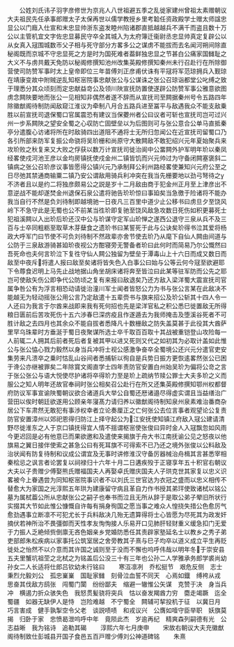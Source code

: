 <!-- { "loadSidebar": true } -->
　　公姓刘氏讳子羽字彦修世为京兆人八世祖避五季之乱徙家建州曾祖太素赠朝议大夫祖民先任承事郎赠太子太保再世以儒学教授乡里考韐任资政殿学士赠太师諡忠显公以门廕入仕宣和末忠显帅浙东盗发睦州陷诸郡直抵越越兵不满千而盗且数十万公以主管机宜文字佐忠显募民守卒全其城入为太府簿迁衞尉丞忠显帅真定复辟公以从女真入冦围城数帀父子相与死守部分方畧多公之谋虏不能拔而去名闻河朔间除直秘阁既而京城不守忠显死之方是时为国死难者葢鲜独忠显之节甚白公痛家国雠耻之大义不与虏共戴天免防以秘阁修撰知池州改集英殿修撰知秦州未行召赴行在所除御营使司防赞军事时太上皇帝即位三年苗傅刘正彦甫伏诛有平冦将军范琼拥兵入觐琼在靖康变故中附贼逆乱知枢宻院事忠献张公与公谋诛之张公召琼诣都堂公叱缚之致于理悉分其众顷刻而定忠献益竒公及领川陜宣抚防置使遂辟公防赞军事公雅意欲图虏念闗陜要地而张公一见相知非偶然者遂不辞而从宣抚司至闗据秦州号令五路四年除徽猷阁待制防闻敌窥江淮议为牵制八月合五路兵进至冨平与敌遇我众不能支敌乗胜以前宣抚司退保蜀口官属震恐有建议当保蘷州者公曰议者可斩也宣抚司岂可过兴州一步系闗陜之望安全蜀之心収防亡固壁垒以为后图则可与张公意合公单马直抵秦亭分遣腹心访诸将所在时敌骑四出道阻不通将士无所归忽闻公在近宣抚司留蜀口乃各引所部来防军复振公命骁将吴玠栅和尚原守大散闗敌不敢犯绍兴元年夏始聚兵来攻玠败之秋复来又大败之俘获以数万计宣抚司徙治阆中公畱闗外护军明年玠以秦凤经畧使戍河池王彦以金均房镇抚使戍金州二镇皆饥而兴元帅过为守备闭闗塞褒斜二镇病之张公召玠彦议事皆愿得公镇兴元乃承制拜公利州路经畧使兼知兴元府公至之日尽弛其禁通商输粟二镇乃安公谓敌用骑兵利冲突在我当先栅要地以劲弓弩待之不济者且以是约二将独彦颇易公之説是岁十二月敌由商于犯金州正月至上津彦出不意逆战不能却遂焚金州退保石泉公遣将驰告玠玠惊曰事廹矣当急徼于险诸将不能办我当自行不然是负刘待制即越境驰一日夜凡三百里中道少止公移书曰虏旦夕至饶风岭下不急守此是无蜀也公不前某当徃玠即复驰至饶风敌急攻数日死伤如积更募死士犯祖溪闗以入出玠后玠还汉中公与玠谋守定军山玠惮之遂西公退守三泉从兵不及三百与士卒同粗粝至取草木芽蘖食之遗玠书曰某誓死于此与公诀矣玠得书泣其爱将杨政大呼军门曰节使不可负刘待制不然政辈亦舍节使去玠乃从麾下自仙人闗由间道与公防于三泉敌游骑甚廹玠夜视公方酣寝旁无警备者玠曰此何时而简易乃尔公慨然曰吾死命也夫何言玠泣下复徃守仙人闗公独留为壁垒于潭毒山上十六日而成又数日而敌至中夜斥将遣人报曰敌至矣诸将皆失色入白事公曰始与公等云何今冦至欲避耶下令蓐食迟明上马先止战地据山角坐胡床诸将奔至皆泣曰此某等驻军防而公先之耶岂可使敌矢伤公即争代公防顷之复有来报曰敌退矣乃还方敌入梁洋蜀大震宣抚司官属争咎公有为浮言相恐动请徙治潼川军士闻者皆怒公力为书与张公言某在此敌决不能越无为轻动摇张公用公言乃定敌遣十五辈赍书与旗来招公及玠公斩其十四人令一人还曰为我言于尔酋来战即来我有死何招也先是梁洋官私之积公悉巳徙置敌无所得粮日匮前后苦攻死伤十五六渉春巳深疠疫且作遂遁去为我师掩击及堕溪谷死者不可胜计敌之去四月也其余众不能自拔者悉降凡十数栅敌之防失盖莫甚于此役其大酋萨里罕乌珠辈时方垂涎于蜀日夜聚谋所选士卒千取百百取十其战被重铠登山攻险每一人前辄二人拥其后前者死后者复被其甲以进又死则又代之如初其为必取计盖如此惟公与张公恊心戮力毅然以身当兵冲将士视公感激争奋卒全蜀境公还兴元分遣官吏安集劳来凡溃卒之乗时怙乱山谷间者悉捕斩以徇自是兵势日振方更恢逺畧然张公已困于谗公亦继被罪矣二年除寳文阁直学士四年责防官安置白州始吴玠为偏将公竒之言于张公张公与语大悦使尽护诸将卒得玠力至是玠上疏纳节赎公罪士大夫多玠之义而服公之知人明年还故官奉祠时张公相矣召公赴行在所又还集英殿修撰知鄂州权都督府防议军事宣谕陜蜀朝议欲合诸道兵大举公自蜀还厯诸邉尽得虚实谓且当益缮治广营田以俟时朝廷欲遂用公顾亲年寖髙力请归养以徽猷阁待制知泉州泉素难治番商杂居公下车肃然无敢犯有事渉权幸者立论奏厘正之亡何张公去位言事者观望论公复责防官安置漳州以郊祀恩得归防江上择守起公为江安抚使知镇江府敌入冦公建请清野尽徙淮东之人于京口镇抚得宜人情不揺谓枢宻使张俊曰异时金人入冦飘忽如风雨今更迟回是必有他意已而果欲邀和及遣使来揭旗于舟大书江南抚谕公见之怒夜以他旗易之翼日接伴使索之甚急公曰有死耳旗不可得索不已乃还之境外张俊以公料敌及治状闻有防复待制和议成公谓宜及无事时讲修淮汉守备厉器械治舟楫其言甚悉宰相秦桧忌之讽言者论罢复以祠禄归十六年十月二日遘疾殁于正寝享年五十积官右朝议大夫以子贵赠少傅娶熊氏赠福国夫人再娶卓氏赠庆国夫人子珙克世其家复以忠义识畧被今上眷遇尝为同知枢宻院事识者不以刘氏三世官达为衣冠之盛而以忠义相传不替愈大为家国之光淳熙五年珙为建康留守病且革自力作书授其弟玶使致诸栻以铭公墓为属栻葢公所从忠献张公之嗣子也奉书而泣且无所从辞于是取公弟子翚旧所状行实掇其大节如此惟公慷慨自许每有捐身徇国之愿当事之难众人惶挠失措公色愈厉气愈劲遇事立断凛不可犯尤长于兵料敌决几殆无遗算得将士心皆愿为尽死其为政发奸摘伏若神所治不畏彊御而天性孝友恂恂接人乐易开口见肺肝轻财重义缓急扣门无爱于力振人乏絶倾赀倒廪无吝色姻亲乡党婚防悉任其责辟家塾延名士以教乡之秀子弟吏部郎朱松疾病以家事托公筑室居之舍旁教其子熹与巳子均卒以道义成立平生再贬徙处之怡然不以介意而其许国之诚则至于没而不懈也呜呼伟哉以明年冬于崇安县五夫里蟹坑祖茔之北栻之为铭盖后公没三十有三年也公孙二人学雅承务郎学裘尚幼孙女二人长适将仕郎吕钦幼未行铭曰
　　寒沍凛冽　乔松挺节　艰危反侧　志士秉烈允毅刘公　孤忠嶪嶪　国耻家雠　刻骨泣血誓不同天　心焉如鐡　缚袴从戎　思奋其伐敌方鸱张　闯蜀门闑　纷纷鄙夫　缩避一辙惟公矢谋　克赞于决　身当兵冲　横遏力折众骇失色　我怒贯髪骁将突兵　怙以奋发羯酋力穷　麕走竭蹶　迄全蜀疆　如器无缺伊人是恃　岂险难越　不宁蜀全　闗辅可挈投机于征　以冀日月　巧言害成　健手孰掣空令父老　谈説啧啧　和戎议兴　公膺如噎守臣举职　妖旗莫揭　归卧于家　忠愤曷泄呜呼中年　竟陨此杰　岁逾再纪　精爽森列嗣德有光　公志益晰　我为铭诗　追勒其碣
　　淳熙六年七月庚申
　　宋故右朝议大夫充徽猷阁待制致仕彭城县开国子食邑五百戸赠少傅刘公神道碑铭
　　朱熹
